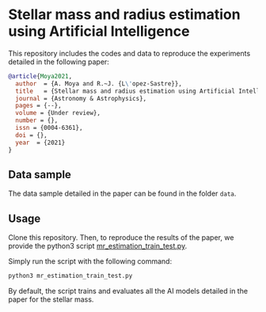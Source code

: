 # Stellar mass and radius estimation using Artificial Intelligence
This repository includes the codes and data to reproduce the experiments detailed in the following paper:

```bibtex
@article{Moya2021,
  author  = {A. Moya and R.~J. {L\'opez-Sastre}},
  title   = {Stellar mass and radius estimation using Artificial Intelligence},
  journal = {Astronomy & Astrophysics},
  pages = {--},
  volume = {Under review},
  number = {},
  issn = {0004-6361},
  doi = {},
  year	= {2021}
}
```
## Data sample
The data sample detailed in the paper can be found in the folder `data`.


## Usage
Clone this repository. Then, to reproduce the results of the paper, we provide the python3 script [mr_estimation_train_test.py](mr_estimation_train_test.py). 

Simply run the script with the following command:
```bash
python3 mr_estimation_train_test.py
```
By default, the script trains and evaluates all the AI models detailed in the paper for the stellar mass.
